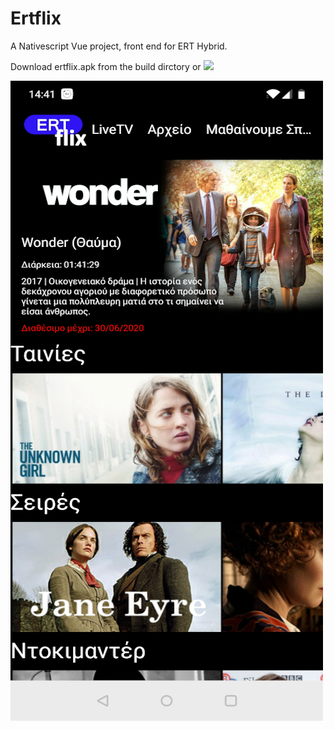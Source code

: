 # Ertflix
A Nativescript Vue project, front end for ERT Hybrid.  

Download ertflix.apk from the build dirctory or <a href="https://play.google.com/store/apps/details?id=org.nativescript.ertflix"><img src="https://www.google.com/url?sa=i&url=https%3A%2F%2Fbuddy.world%2F2018%2F06%2F12%2Fbreaking-news-latest-restaurant-app-buddy-is-booming%2Fgoogle-play-store%2F&psig=AOvVaw0yLpz-YYdr9iG_P75u7ZAD&ust=1589961904596000&source=images&cd=vfe&ved=0CAIQjRxqFwoTCID4kfO7v-kCFQAAAAAdAAAAABAu" /></a>

<img src="https://github.com/mdigas/Ertflix/blob/master/build/ertflix.jpg">
